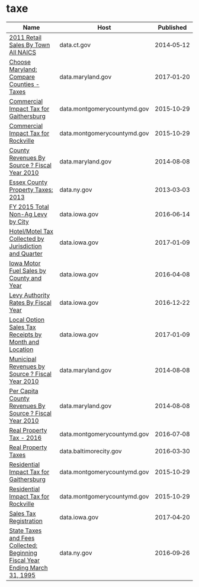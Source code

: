 # taxe

Name | Host | Published
---- | ---- | ---------
[2011 Retail Sales By Town All NAICS](../datasets/i2kw-ntg2.md) | data.ct.gov | 2014&#x2011;05&#x2011;12
[Choose Maryland: Compare Counties - Taxes](../datasets/9rx9-sduc.md) | data.maryland.gov | 2017&#x2011;01&#x2011;20
[Commercial Impact Tax for Gaithersburg](../datasets/uwvj-gxqd.md) | data.montgomerycountymd.gov | 2015&#x2011;10&#x2011;29
[Commercial Impact Tax for Rockville](../datasets/r5vz-knwn.md) | data.montgomerycountymd.gov | 2015&#x2011;10&#x2011;29
[County Revenues By Source ? Fiscal Year 2010](../datasets/kdwv-2zym.md) | data.maryland.gov | 2014&#x2011;08&#x2011;08
[Essex County Property Taxes: 2013](../datasets/u4z3-9gzj.md) | data.ny.gov | 2013&#x2011;03&#x2011;03
[FY 2015 Total Non-Ag Levy by City](../datasets/n432-c6ty.md) | data.iowa.gov | 2016&#x2011;06&#x2011;14
[Hotel/Motel Tax Collected by Jurisdiction and Quarter](../datasets/tstj-qymt.md) | data.iowa.gov | 2017&#x2011;01&#x2011;09
[Iowa Motor Fuel Sales by County and Year](../datasets/hbwp-wys3.md) | data.iowa.gov | 2016&#x2011;04&#x2011;08
[Levy Authority Rates By Fiscal Year](../datasets/xmkr-kpjb.md) | data.iowa.gov | 2016&#x2011;12&#x2011;22
[Local Option Sales Tax Receipts by Month and Location](../datasets/9dea-s7w7.md) | data.iowa.gov | 2017&#x2011;01&#x2011;09
[Municipal Revenues by Source ? Fiscal Year 2010](../datasets/idsb-kajn.md) | data.maryland.gov | 2014&#x2011;08&#x2011;08
[Per Capita County Revenues By Source ? Fiscal Year 2010](../datasets/bu35-imdp.md) | data.maryland.gov | 2014&#x2011;08&#x2011;08
[Real Property Tax - 2016](../datasets/uvy4-94zr.md) | data.montgomerycountymd.gov | 2016&#x2011;07&#x2011;08
[Real Property Taxes](../datasets/27w9-urtv.md) | data.baltimorecity.gov | 2016&#x2011;03&#x2011;30
[Residential Impact Tax for Gaithersburg](../datasets/qfzq-8jxi.md) | data.montgomerycountymd.gov | 2015&#x2011;10&#x2011;29
[Residential Impact Tax for Rockville](../datasets/3q4c-igb4.md) | data.montgomerycountymd.gov | 2015&#x2011;10&#x2011;29
[Sales Tax Registration](../datasets/qxyi-45qt.md) | data.iowa.gov | 2017&#x2011;04&#x2011;20
[State Taxes and Fees Collected: Beginning Fiscal Year Ending March 31, 1995](../datasets/cpjr-ezcj.md) | data.ny.gov | 2016&#x2011;09&#x2011;26

